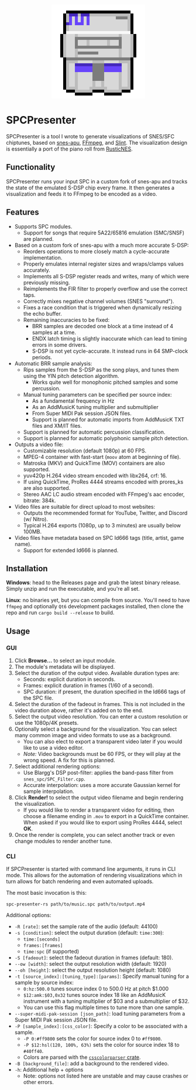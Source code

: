 <p align="center">
    <img src="spc-presenter-icon-xl.png" alt="SPCPresenter logo" />
</p>

# SPCPresenter

SPCPresenter is a tool I wrote to generate visualizations of SNES/SFC
chiptunes, based on [snes-apu][snes-apu], [FFmpeg][ffmpeg],
and [Slint][slint].
The visualization design is essentially a port of the piano roll from
[RusticNES][rusticnes].

## Functionality

SPCPresenter runs your input SPC in a custom fork of snes-apu and
tracks the state of the emulated S-DSP chip every frame. It then
generates a visualization and feeds it to FFmpeg to be encoded as a
video.

## Features

- Supports SPC modules.
  - Support for songs that require 5A22/65816 emulation (SMC/SNSF) are planned.
- Based on a custom fork of snes-apu with a much more accurate S-DSP:
  - Reorders operations to more closely match a cycle-accurate implementation.
  - Properly emulates internal register sizes and wraps/clamps values accurately.
  - Implements all S-DSP register reads and writes, many of which were previously missing.
  - Reimplements the FIR filter to properly overflow and use the correct taps.
  - Correctly mixes negative channel volumes (SNES "surround").
  - Fixes a race condition that is triggered when dynamically resizing the echo buffer.
  - Remaining inaccuracies to be fixed:
    - BRR samples are decoded one block at a time instead of 4 samples at a time.
    - ENDX latch timing is slightly inaccurate which can lead to timing errors in
      some drivers.
    - S-DSP is not yet cycle-accurate. It instead runs in 64 SMP-clock periods.
- Automatic BRR sample analysis:
  - Rips samples from the S-DSP as the song plays, and tunes them using
    the YIN pitch detection algorithm.
    - Works quite well for monophonic pitched samples and some percussion.
  - Manual tuning parameters can be specified per source index:
    - As a fundamental frequency in Hz
    - As an AddMusicK tuning multiplier and submultiplier
    - From Super MIDI Pak session JSON files.
    - Support is planned for automatic imports from AddMusicK TXT files
      and XM/IT files.
  - Support is planned for automatic percussion classification.
  - Support is planned for automatic polyphonic sample pitch detection.
- Outputs a video file:
    - Customizable resolution (default 1080p) at 60 FPS.
    - MPEG-4 container with fast-start (`moov` atom at beginning of file).
    - Matroska (MKV) and QuickTime (MOV) containers are also supported.
    - yuv420p H.264 video stream encoded with libx264, crf: 16.
    - If using QuickTime, ProRes 4444 streams encoded with prores_ks are also supported.
    - Stereo AAC LC audio stream encoded with FFmpeg's aac encoder, bitrate: 384k.
- Video files are suitable for direct upload to most websites:
    - Outputs the recommended format for YouTube, Twitter, and Discord (w/ Nitro).
    - Typical H.264 exports (1080p, up to 3 minutes) are usually below 100MB.
- Video files have metadata based on SPC Id666 tags (title, artist, game name).
  - Support for extended Id666 is planned.

## Installation

**Windows**: head to the Releases page and grab the latest binary release. Simply unzip
and run the executable, and you're all set.

**Linux**: no binaries yet, but you can compile from source. You'll need to have `ffmpeg`
and optionally `Qt6` development packages installed, then clone the repo and run
`cargo build --release` to build.

## Usage

### GUI

1. Click **Browse...** to select an input module.
2. The module's metadata will be displayed.
3. Select the duration of the output video. Available duration types are:
    - Seconds: explicit duration in seconds.
    - Frames: explicit duration in frames (1/60 of a second).
    - SPC duration: if present, the duration specified in the Id666 tags of
      the SPC file.
4. Select the duration of the fadeout in frames. This is not included in the
   video duration above, rather it's added on to the end.
5. Select the output video resolution. You can enter a custom resolution
   or use the 1080p/4K presets.
6. Optionally select a background for the visualization. You can select many
   common image and video formats to use as a background.
    - You can also elect to export a transparent video later if you would like
      to use a video editor.
    - *Note:* Video backgrounds must be 60 FPS, or they will play at
      the wrong speed. A fix for this is planned.
7. Select additional rendering options:
    - Use Blargg's DSP post-filter: applies the band-pass filter from `snes_spc/SPC_Filter.cpp`.
    - Accurate interpolation: uses a more accurate Gaussian kernel for sample interpolation.
8. Click **Render!** to select the output video filename and begin rendering
   the visualization.
    - If you would like to render a transparent video for editing, then choose
      a filename ending in `.mov` to export in a QuickTime container. When asked
      if you would like to export using ProRes 4444, select **OK**.
9. Once the render is complete, you can select another track or even change
   modules to render another tune.

### CLI

If SPCPresenter is started with command line arguments, it runs in CLI mode.
This allows for the automation of rendering visualizations which in turn
allows for batch rendering and even automated uploads.

The most basic invocation is this:
```
spc-presenter-rs path/to/music.spc path/to/output.mp4
```

Additional options:
- `-R [rate]`: set the sample rate of the audio (default: 44100)
- `-s [condition]`: select the output duration (default: `time:300`):
    - `time:[seconds]`
    - `frames:[frames]`
    - `time:spc` (if supported)
- `-S [fadeout]`: select the fadeout duration in frames (default: 180).
- `--ow [width]`: select the output resolution width (default: 1920)
- `--oh [height]`: select the output resolution height (default: 1080)
- `-t [source_index]:[tuning_type]:[params]`: Specify manual tuning for a sample
  by source index:
    - `0:hz:500.0` tunes source index 0 to 500.0 Hz at pitch $1.000
    - `$12:amk:$03,0x32` tunes source index 18 like an AddMusicK instrument with a
      tuning multiplier of $03 and a submultiplier of $32.
    - You can use this flag multiple times to tune more than one sample.
- `--super-midi-pak-session [json_path]`: load tuning parameters from a Super MIDI
  Pak session JSON file.
- `-P [sample_index]:[css_color]`: Specify a color to be associated with a sample.
    - `-P 0:#ff9800` sets the color for source index 0 to `#ff9800`.
    - `-P $12:hsl(120, 100%, 63%)` sets the color for source index 18 to `#40ff40`.
    - Colors are parsed with the [`csscolorparser` crate][csscolorparser].
- `-B [background_file]`: add a background to the rendered video.
- `-h`: Additional help + options
    - Note: options not listed here are unstable and may cause crashes or
      other errors.

[snes-apu]: https://github.com/emu-rs/snes-apu
[rusticnes]: https://github.com/zeta0134/rusticnes-core
[ffmpeg]: https://github.com/FFmpeg/FFmpeg
[slint]: https://slint-ui.com
[csscolorparser]: https://docs.rs/csscolorparser/latest/csscolorparser/